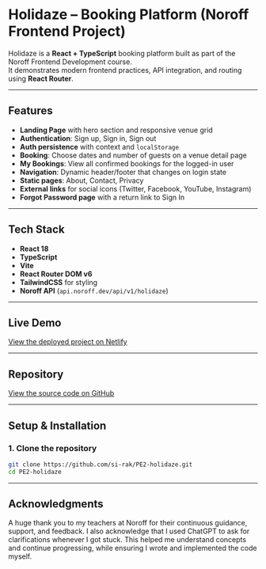 # Holidaze – Booking Platform (Noroff Frontend Project)

Holidaze is a **React + TypeScript** booking platform built as part of the Noroff Frontend Development course.  
It demonstrates modern frontend practices, API integration, and routing using **React Router**.

---

## Features

- **Landing Page** with hero section and responsive venue grid
- **Authentication**: Sign up, Sign in, Sign out
- **Auth persistence** with context and `localStorage`
- **Booking**: Choose dates and number of guests on a venue detail page
- **My Bookings**: View all confirmed bookings for the logged-in user
- **Navigation**: Dynamic header/footer that changes on login state
- **Static pages**: About, Contact, Privacy
- **External links** for social icons (Twitter, Facebook, YouTube, Instagram)
- **Forgot Password page** with a return link to Sign In

---

## Tech Stack

- **React 18**
- **TypeScript**
- **Vite**
- **React Router DOM v6**
- **TailwindCSS** for styling
- **Noroff API** (`api.noroff.dev/api/v1/holidaze`)

---

## Live Demo

[View the deployed project on Netlify](https://pe-2holidaze.netlify.app/)

---

## Repository

[View the source code on GitHub](https://github.com/si-rak/PE2-holidaze)

---

## Setup & Installation

### 1. Clone the repository

```bash
git clone https://github.com/si-rak/PE2-holidaze.git
cd PE2-holidaze
```

---

## Acknowledgments

A huge thank you to my teachers at Noroff for their continuous guidance, support, and feedback. I also acknowledge that I used ChatGPT to ask for clarifications whenever I got stuck. This helped me understand concepts and continue progressing, while ensuring I wrote and implemented the code myself.

